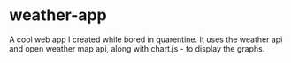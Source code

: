# weather-app
A cool web app I created while bored in quarentine. It uses the weather api and open weather map api, along with chart.js - to display the graphs. 
